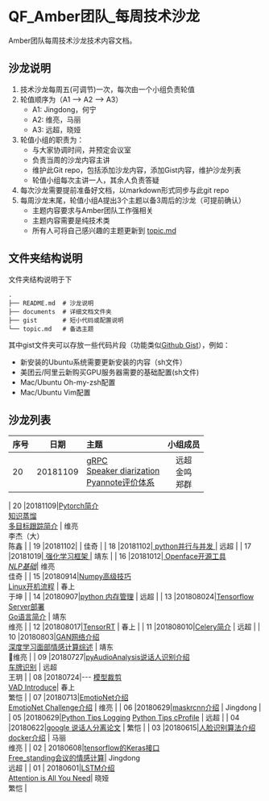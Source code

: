 # QF_Amber团队_每周技术沙龙


Amber团队每周技术沙龙技术内容文档。
## 沙龙说明
1. 技术沙龙每周五(可调节)一次，每次由一个小组负责轮值
2. 轮值顺序为（A1 --> A2 --> A3）
    - A1: Jingdong，何宁
    - A2: 维亮，马丽
    - A3: 远超，晓娅
3. 轮值小组的职责为：
    - 与大家协调时间，并预定会议室
    - 负责当周的沙龙内容主讲
    - 维护此Git repo，包括添加沙龙内容，添加Gist内容，维护沙龙列表
    - 轮值小组每次主讲一人，其余人负责答疑
4. 每次沙龙需要提前准备好文档，以markdown形式同步与此git repo
5. 每周沙龙末尾，轮值小组A提出3个主题以备3周后的沙龙（可提前确认）
    - 主题内容要求与Amber团队工作强相关
    - 主题内容需要是纯技术类
    - 所有人可将自己感兴趣的主题更新到 [topic.md](https://github.com/duyuanchao/QF_Amber_TechWeekly/blob/master/topic.md)

## 文件夹结构说明
文件夹结构说明于下
```
.
├── README.md  # 沙龙说明
├── documents  # 详细文档文件夹
├── gist       # 短小代码或配置说明
└── topic.md   # 备选主题
```
其中gist文件夹可以存放一些代码片段（功能类似[Github Gist](https://gist.github.com/)），例如：
- 新安装的Ubuntu系统需要更新安装的内容（sh文件）
- 美团云/阿里云新购买GPU服务器需要的基础配置(sh文件)
- Mac/Ubuntu Oh-my-zsh配置
- Mac/Ubuntu Vim配置

## 沙龙列表

| 序号 | 日期 | 主题 | 小组成员 |
| - | :-: |:- | :-: |
| 20 |20181109|[gRPC](https://github.com/qingfan-amber/weekly-tech-salon/blob/master/documents20190103_weekly_tech_grpc.pdf)<br>[Speaker diarization](https://github.com/qingfan-amber/weekly-tech-salon/blob/master/documents/Speaker-Diarizationljm.pdf)<br>[Pyannote评价体系](https://github.com/qingfan-amber/weekly-tech-salon/blob/master/documents/Pyannote.pdf) | 远超<br>金鸣<br>郑群 |

| 20 |20181109|[Pytorch简介](https://github.com/qingfan-amber/weekly-tech-salon/blob/master/documents/pytorch%E7%AE%80%E4%BB%8B.ipynb)<br>[知识蒸馏](https://github.com/qingfan-amber/weekly-tech-salon/blob/master/documents/%E6%96%87%E4%BB%B6.pdf)<br>[多目标跟踪简介](https://github.com/qingfan-amber/weekly-tech-salon/blob/master/documents/multi-tracking.ppt) | 维亮<br>李杰（大）<br>陈鑫 |
| 19 |20181102|  | 佳奇 |
| 18 |20181102|[ python并行与并发 ](https://github.com/qingfan-amber/weekly-tech-salon/blob/master/documents/python_parallel.ipynb) | 远超 |
| 17 |20181019|[ 强化学习框架 ](https://github.com/qingfan-amber/weekly-tech-salon/blob/master/documents/) | 靖东 |
| 16 |20181012|[ Openface开源工具 ](https://github.com/qingfan-amber/weekly-tech-salon/blob/master/documents/Openface%20%E5%BC%80%E6%BA%90%E5%B7%A5%E5%85%B7%E6%95%B4%E7%90%86.pdf/)<br>[_NLP基础_](https://github.com/qingfan-amber/weekly-tech-salon/blob/master/documents/NLP%E5%9F%BA%E7%A1%80%E7%AE%80%E4%BB%8B.pdf)| 维亮<br>佳奇 |
| 15 |20180914|[Numpy高级技巧](https://github.com/qingfan-amber/weekly-tech-salon/blob/master/documents/)<br>[Linux开机流程](https://github.com/qingfan-amber/weekly-tech-salon/blob/master/documents/) | 春上<br>于坤 |
| 14 |20180907|[python 内存管理](https://github.com/qingfan-amber/weekly-tech-salon/blob/master/documents/python_memory_control.md) | 远超 |
| 13 |201808024|[Tensorflow Server部署](https://github.com/qingfan-amber/weekly-tech-salon/blob/master/documents/Tensorflow%20Server%E9%83%A8%E7%BD%B2.pdf)<br>[Go语言简介](https://github.com/qingfan-amber/weekly-tech-salon/blob/master/documents/Go%E8%AF%AD%E8%A8%80%E7%BC%96%E7%A8%8B.pdf) | 靖东<br>维亮 |
| 12 |201808017|[TensorRT](https://github.com/qingfan-amber/weekly-tech-salon/) | 春上 |
| 11 |201808010|[Celery简介](https://github.com/qingfan-amber/weekly-tech-salon/blob/master/documents/celery_intro.md) | 远超 |
| 10 |20180803|[GAN网络介绍](https://github.com/qingfan-amber/weekly-tech-salon/blob/master/documents/GAN.pdf)<br>[深度学习面部情感计算综述](https://github.com/qingfan-amber/weekly-tech-salon/blob/master/documents/Deep%20Facial%20Expression%20Recognition-%20A%20Survey.pdf) | 靖东<br>维亮 |
| 09 |20180727|[pyAudioAnalysis说话人识别介绍](https://github.com/qingfan-amber/weekly-tech-salon/blob/master/documents/pyAudioAnalysis_speaker_diarization.md)<br>[车牌识别](https://github.com/qingfan-amber/weekly-tech-salon/blob/master/documents/car_recognition.pdf) | 远超<br>王玥 |
| 08 |20180724|--- [模型裁剪](https://github.com/qingfan-amber/weekly-tech-salon/blob/master/documents/Pruning%20Introduction.pdf)<br>[VAD Introduce](https://github.com/qingfan-amber/weekly-tech-salon/blob/master/documents/introduction_of_VAD.pdf)| 春上<br>繁恺 |
| 07 |20180713|[EmotioNet介绍](https://github.com/qingfan-amber/weekly-tech-salon/blob/master/documents/EmotioNet.pdf) <br>[EmotioNet Challenge介绍](https://github.com/qingfan-amber/weekly-tech-salon/blob/master/documents/EmotioNet%20Challenge.pdf) | 维亮 |
| 06 |20180629|[maskrcnn介绍](https://github.com/qingfan-amber/weekly-tech-salon/blob/master/documents/mask.pdf) | Jingdong |
| 05 |20180629|[Python Tips Logging](https://github.com/qingfan-amber/weekly-tech-salon/blob/master/documents/python_tips_logging.md) [Python Tips cProfile](https://github.com/qingfan-amber/weekly-tech-salon/blob/master/documents/python_tips_cprofile.ipynb)  | 远超 |
| 04 |20180622|[google 说话人分离论文](https://github.com/qingfan-amber/weekly-tech-salon/blob/master/documents/%E3%80%8C%E9%B8%A1%E5%B0%BE%E9%85%92%E4%BC%9A%E6%95%88%E5%BA%94%E3%80%8D%EF%BC%9A%E4%B8%80%E4%B8%AA%E9%9F%B3%E9%A2%91-%E8%A7%86%E8%A7%89%E8%AF%AD%E9%9F%B3%E5%88%86%E7%A6%BB%E6%A8%A1%E5%9E%8B.pdf)  | 繁恺 |
| 03 |20180615|[人脸识别算法介绍](https://github.com/qingfan-amber/weekly-tech-salon/blob/master/documents/ArcFace%E8%AE%BA%E6%96%87.pdf) <br>[docker介绍](https://github.com/qingfan-amber/weekly-tech-salon/blob/master/documents/Docker%E6%80%BB%E7%BB%93.md) | 马丽 <br> 维亮 |
| 02 | 20180608|[tensorflow的Keras接口](https://github.com/qingfan-amber/weekly-tech-salon/blob/master/documents/keras-JD.pdf)<br> [Free_standing会议的情感计算](https://github.com/qingfan-amber/weekly-tech-salon/blob/master/documents/affective_free_standing_conversation.md)| Jingdong <br> 远超 |
| 01 | 20180601|[LSTM介绍](https://github.com/qingfan-amber/weekly-tech-salon/blob/master/documents/lstm-understanding-applications.pdf)<br> [Attention is All You Need](https://github.com/qingfan-amber/weekly-tech-salon/blob/master/documents/attention%20is%20all%20you%20need.md)| 晓娅 <br> 繁恺 |
